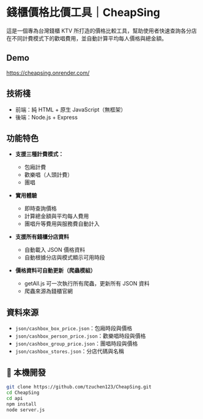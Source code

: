 # 錢櫃價格比價工具｜CheapSing

這是一個專為台灣錢櫃 KTV 所打造的價格比較工具，幫助使用者快速查詢各分店在不同計費模式下的歡唱費用，並自動計算平均每人價格與總金額。

## Demo
https://cheapsing.onrender.com/

## 技術棧

- 前端：純 HTML + 原生 JavaScript（無框架）
- 後端：Node.js + Express

## 功能特色

- **支援三種計費模式：**
  - 包廂計費
  - 歡樂唱（人頭計費）
  - 團唱

- **實用體驗**
  - 即時查詢價格
  - 計算總金額與平均每人費用
  - 團唱升等費用與服務費自動計入

- **支援所有錢櫃分店資料**
  - 自動載入 JSON 價格資料
  - 自動根據分店與模式顯示可用時段

- **價格資料可自動更新（爬蟲模組）**
  - getAll.js 可一次執行所有爬蟲，更新所有 JSON 資料
  - 爬蟲來源為錢櫃官網

## 資料來源

- `json/cashbox_box_price.json`：包廂時段與價格
- `json/cashbox_person_price.json`：歡樂唱時段與價格
- `json/cashbox_group_price.json`：團唱時段與價格
- `json/cashbox_stores.json`：分店代碼與名稱

## 🧪 本機開發

```bash
git clone https://github.com/tzuchen123/CheapSing.git
cd CheapSing
cd api
npm install
node server.js
```
